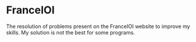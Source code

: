 # FranceIOI
The resolution of problems present on the FranceIOI website to improve my skills.
My solution is not the best for some programs.
